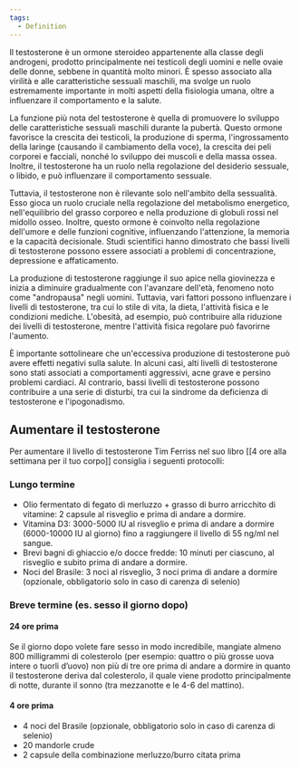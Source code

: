 ```yaml
---
tags:
  - Definition
---
```

Il testosterone è un ormone steroideo appartenente alla classe degli androgeni, prodotto principalmente nei testicoli degli uomini e nelle ovaie delle donne, sebbene in quantità molto minori.
È spesso associato alla virilità e alle caratteristiche sessuali maschili, ma svolge un ruolo estremamente importante in molti aspetti della fisiologia umana, oltre a influenzare il comportamento e la salute.

La funzione più nota del testosterone è quella di promuovere lo sviluppo delle caratteristiche sessuali maschili durante la pubertà.
Questo ormone favorisce la crescita dei testicoli, la produzione di sperma, l'ingrossamento della laringe (causando il cambiamento della voce), la crescita dei peli corporei e facciali, nonché lo sviluppo dei muscoli e della massa ossea.
Inoltre, il testosterone ha un ruolo nella regolazione del desiderio sessuale, o libido, e può influenzare il comportamento sessuale.

Tuttavia, il testosterone non è rilevante solo nell'ambito della sessualità. Esso gioca un ruolo cruciale nella regolazione del metabolismo energetico, nell'equilibrio del grasso corporeo e nella produzione di globuli rossi nel midollo osseo. Inoltre, questo ormone è coinvolto nella regolazione dell'umore e delle funzioni cognitive, influenzando l'attenzione, la memoria e la capacità decisionale.
Studi scientifici hanno dimostrato che bassi livelli di testosterone possono essere associati a problemi di concentrazione, depressione e affaticamento.

La produzione di testosterone raggiunge il suo apice nella giovinezza e inizia a diminuire gradualmente con l'avanzare dell'età, fenomeno noto come "andropausa" negli uomini.
Tuttavia, vari fattori possono influenzare i livelli di testosterone, tra cui lo stile di vita, la dieta, l'attività fisica e le condizioni mediche.
L'obesità, ad esempio, può contribuire alla riduzione dei livelli di testosterone, mentre l'attività fisica regolare può favorirne l'aumento.

È importante sottolineare che un'eccessiva produzione di testosterone può avere effetti negativi sulla salute. In alcuni casi, alti livelli di testosterone sono stati associati a comportamenti aggressivi, acne grave e persino problemi cardiaci. Al contrario, bassi livelli di testosterone possono contribuire a una serie di disturbi, tra cui la sindrome da deficienza di testosterone e l'ipogonadismo.

## Aumentare il testosterone

Per aumentare il livello di testosterone Tim Ferriss nel suo libro [[4 ore alla settimana per il tuo corpo]] consiglia i seguenti protocolli:

### Lungo termine
* Olio fermentato di fegato di merluzzo + grasso di burro arricchito di vitamine: 2 capsule al risveglio e prima di andare a dormire.
* Vitamina D3: 3000-5000 IU al risveglio e prima di andare a dormire (6000-10000 IU al giorno) fino a raggiungere il livello di 55 ng/ml nel sangue.
* Brevi bagni di ghiaccio e/o docce fredde: 10 minuti per ciascuno, al risveglio e subito prima di andare a dormire.
* Noci del Brasile: 3 noci al risveglio, 3 noci prima di andare a dormire (opzionale, obbligatorio solo in caso di carenza di selenio)

### Breve termine (es. sesso il giorno dopo)

#### 24 ore prima

Se il giorno dopo volete fare sesso in modo incredibile, mangiate almeno 800 milligrammi di colesterolo (per esempio: quattro o più grosse uova intere o tuorli d’uovo) non più di tre ore prima di andare a dormire in quanto il testosterone deriva dal colesterolo, il quale viene prodotto principalmente di notte, durante il sonno (tra mezzanotte e le 4-6 del mattino).

#### 4 ore prima 
* 4 noci del Brasile (opzionale, obbligatorio solo in caso di carenza di selenio)
* 20 mandorle crude
* 2 capsule della combinazione merluzzo/burro citata prima 